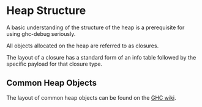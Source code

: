 # Heap Structure

A basic understanding of the structure of the heap is a prerequisite for using
ghc-debug seriously.

All objects allocated on the heap are referred to as closures.

The layout of a closure has a standard form of an info table followed by the specific
payload for that closure type.

## Common Heap Objects

The layout of common heap objects can be found on the [GHC wiki](https://gitlab.haskell.org/ghc/ghc/-/wikis/commentary/rts/storage/heap-objects).

